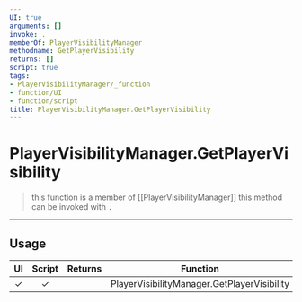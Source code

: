 ```yaml
---
UI: true
arguments: []
invoke: .
memberOf: PlayerVisibilityManager
methodname: GetPlayerVisibility
returns: []
script: true
tags:
- PlayerVisibilityManager/_function
- function/UI
- function/script
title: PlayerVisibilityManager.GetPlayerVisibility
---
```

# PlayerVisibilityManager.GetPlayerVisibility
> this function is a member of [[PlayerVisibilityManager]]
> this method can be invoked with `.`
-----
## Usage
|  UI | Script | Returns | Function | Arguments |
|:---:|:------:|-------:|:--------:|:---------|
|✓|✓||PlayerVisibilityManager.GetPlayerVisibility||
